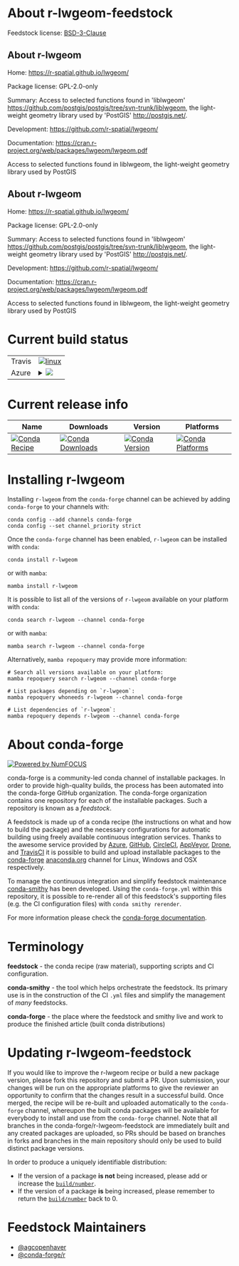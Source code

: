 About r-lwgeom-feedstock
========================

Feedstock license: [BSD-3-Clause](https://github.com/conda-forge/r-lwgeom-feedstock/blob/main/LICENSE.txt)


About r-lwgeom
--------------

Home: https://r-spatial.github.io/lwgeom/

Package license: GPL-2.0-only

Summary: Access to selected functions found in 'liblwgeom' <https://github.com/postgis/postgis/tree/svn-trunk/liblwgeom>, the light-weight geometry library used by 'PostGIS' <http://postgis.net/>.

Development: https://github.com/r-spatial/lwgeom/

Documentation: https://cran.r-project.org/web/packages/lwgeom/lwgeom.pdf

Access to selected functions found in liblwgeom, the light-weight geometry library used by PostGIS

About r-lwgeom
--------------

Home: https://r-spatial.github.io/lwgeom/

Package license: GPL-2.0-only

Summary: Access to selected functions found in 'liblwgeom' <https://github.com/postgis/postgis/tree/svn-trunk/liblwgeom>, the light-weight geometry library used by 'PostGIS' <http://postgis.net/>.

Development: https://github.com/r-spatial/lwgeom/

Documentation: https://cran.r-project.org/web/packages/lwgeom/lwgeom.pdf

Access to selected functions found in liblwgeom, the light-weight geometry library used by PostGIS

Current build status
====================


<table><tr>
    <td>Travis</td>
    <td>
      <a href="https://app.travis-ci.com/conda-forge/r-lwgeom-feedstock">
        <img alt="linux" src="https://img.shields.io/travis/com/conda-forge/r-lwgeom-feedstock/main.svg?label=Linux">
      </a>
    </td>
  </tr>
    
  <tr>
    <td>Azure</td>
    <td>
      <details>
        <summary>
          <a href="https://dev.azure.com/conda-forge/feedstock-builds/_build/latest?definitionId=7067&branchName=main">
            <img src="https://dev.azure.com/conda-forge/feedstock-builds/_apis/build/status/r-lwgeom-feedstock?branchName=main">
          </a>
        </summary>
        <table>
          <thead><tr><th>Variant</th><th>Status</th></tr></thead>
          <tbody><tr>
              <td>linux_64</td>
              <td>
                <a href="https://dev.azure.com/conda-forge/feedstock-builds/_build/latest?definitionId=7067&branchName=main">
                  <img src="https://dev.azure.com/conda-forge/feedstock-builds/_apis/build/status/r-lwgeom-feedstock?branchName=main&jobName=linux&configuration=linux%20linux_64_" alt="variant">
                </a>
              </td>
            </tr><tr>
              <td>linux_aarch64</td>
              <td>
                <a href="https://dev.azure.com/conda-forge/feedstock-builds/_build/latest?definitionId=7067&branchName=main">
                  <img src="https://dev.azure.com/conda-forge/feedstock-builds/_apis/build/status/r-lwgeom-feedstock?branchName=main&jobName=linux&configuration=linux%20linux_aarch64_" alt="variant">
                </a>
              </td>
            </tr><tr>
              <td>osx_64</td>
              <td>
                <a href="https://dev.azure.com/conda-forge/feedstock-builds/_build/latest?definitionId=7067&branchName=main">
                  <img src="https://dev.azure.com/conda-forge/feedstock-builds/_apis/build/status/r-lwgeom-feedstock?branchName=main&jobName=osx&configuration=osx%20osx_64_" alt="variant">
                </a>
              </td>
            </tr>
          </tbody>
        </table>
      </details>
    </td>
  </tr>
</table>

Current release info
====================

| Name | Downloads | Version | Platforms |
| --- | --- | --- | --- |
| [![Conda Recipe](https://img.shields.io/badge/recipe-r--lwgeom-green.svg)](https://anaconda.org/conda-forge/r-lwgeom) | [![Conda Downloads](https://img.shields.io/conda/dn/conda-forge/r-lwgeom.svg)](https://anaconda.org/conda-forge/r-lwgeom) | [![Conda Version](https://img.shields.io/conda/vn/conda-forge/r-lwgeom.svg)](https://anaconda.org/conda-forge/r-lwgeom) | [![Conda Platforms](https://img.shields.io/conda/pn/conda-forge/r-lwgeom.svg)](https://anaconda.org/conda-forge/r-lwgeom) |

Installing r-lwgeom
===================

Installing `r-lwgeom` from the `conda-forge` channel can be achieved by adding `conda-forge` to your channels with:

```
conda config --add channels conda-forge
conda config --set channel_priority strict
```

Once the `conda-forge` channel has been enabled, `r-lwgeom` can be installed with `conda`:

```
conda install r-lwgeom
```

or with `mamba`:

```
mamba install r-lwgeom
```

It is possible to list all of the versions of `r-lwgeom` available on your platform with `conda`:

```
conda search r-lwgeom --channel conda-forge
```

or with `mamba`:

```
mamba search r-lwgeom --channel conda-forge
```

Alternatively, `mamba repoquery` may provide more information:

```
# Search all versions available on your platform:
mamba repoquery search r-lwgeom --channel conda-forge

# List packages depending on `r-lwgeom`:
mamba repoquery whoneeds r-lwgeom --channel conda-forge

# List dependencies of `r-lwgeom`:
mamba repoquery depends r-lwgeom --channel conda-forge
```


About conda-forge
=================

[![Powered by
NumFOCUS](https://img.shields.io/badge/powered%20by-NumFOCUS-orange.svg?style=flat&colorA=E1523D&colorB=007D8A)](https://numfocus.org)

conda-forge is a community-led conda channel of installable packages.
In order to provide high-quality builds, the process has been automated into the
conda-forge GitHub organization. The conda-forge organization contains one repository
for each of the installable packages. Such a repository is known as a *feedstock*.

A feedstock is made up of a conda recipe (the instructions on what and how to build
the package) and the necessary configurations for automatic building using freely
available continuous integration services. Thanks to the awesome service provided by
[Azure](https://azure.microsoft.com/en-us/services/devops/), [GitHub](https://github.com/),
[CircleCI](https://circleci.com/), [AppVeyor](https://www.appveyor.com/),
[Drone](https://cloud.drone.io/welcome), and [TravisCI](https://travis-ci.com/)
it is possible to build and upload installable packages to the
[conda-forge](https://anaconda.org/conda-forge) [anaconda.org](https://anaconda.org/)
channel for Linux, Windows and OSX respectively.

To manage the continuous integration and simplify feedstock maintenance
[conda-smithy](https://github.com/conda-forge/conda-smithy) has been developed.
Using the ``conda-forge.yml`` within this repository, it is possible to re-render all of
this feedstock's supporting files (e.g. the CI configuration files) with ``conda smithy rerender``.

For more information please check the [conda-forge documentation](https://conda-forge.org/docs/).

Terminology
===========

**feedstock** - the conda recipe (raw material), supporting scripts and CI configuration.

**conda-smithy** - the tool which helps orchestrate the feedstock.
                   Its primary use is in the construction of the CI ``.yml`` files
                   and simplify the management of *many* feedstocks.

**conda-forge** - the place where the feedstock and smithy live and work to
                  produce the finished article (built conda distributions)


Updating r-lwgeom-feedstock
===========================

If you would like to improve the r-lwgeom recipe or build a new
package version, please fork this repository and submit a PR. Upon submission,
your changes will be run on the appropriate platforms to give the reviewer an
opportunity to confirm that the changes result in a successful build. Once
merged, the recipe will be re-built and uploaded automatically to the
`conda-forge` channel, whereupon the built conda packages will be available for
everybody to install and use from the `conda-forge` channel.
Note that all branches in the conda-forge/r-lwgeom-feedstock are
immediately built and any created packages are uploaded, so PRs should be based
on branches in forks and branches in the main repository should only be used to
build distinct package versions.

In order to produce a uniquely identifiable distribution:
 * If the version of a package **is not** being increased, please add or increase
   the [``build/number``](https://docs.conda.io/projects/conda-build/en/latest/resources/define-metadata.html#build-number-and-string).
 * If the version of a package **is** being increased, please remember to return
   the [``build/number``](https://docs.conda.io/projects/conda-build/en/latest/resources/define-metadata.html#build-number-and-string)
   back to 0.

Feedstock Maintainers
=====================

* [@agcopenhaver](https://github.com/agcopenhaver/)
* [@conda-forge/r](https://github.com/conda-forge/r/)

